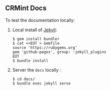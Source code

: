 ## CRMint Docs

To test the documentation locally:

1.  Local install of [Jekyll](https://jekyllrb.com/):

    ```shell
    $ gem install bundler
    $ cat <<EOT > Gemfile
    source 'https://rubygems.org'
    gem 'github-pages', group: :jekyll_plugins
    EOT
    $ bundle install
    ```

1.  Server the `docs` locally :

    ```shell
    $ cd docs/
    $ bundle exec jekyll serve
    ```
